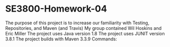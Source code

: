 # SE3800-Homework-04
The purpose of this project is to increase our familiarity with Testing, Repositories, and Maven (and Travis)
My group contained Wil Hoskins and Eric Miller
The project uses Java version 1.8
The project uses JUNIT version 3.8.1
The project builds with Maven 3.3.9
Commands: 
